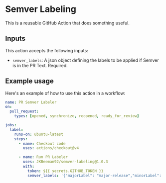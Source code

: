 # Semver Labeling

This is a reusable GitHub Action that does something useful.

## Inputs

This action accepts the following inputs:

- `semver_labels`: A json object defining the labels to be applied if Semver is in the PR Text. Required.

## Example usage

Here's an example of how to use this action in a workflow:

```yaml
name: PR Semver Labeler
on:
  pull_request:
    types: [opened, synchronize, reopened, ready_for_review]

jobs:
  label:
    runs-on: ubuntu-latest
    steps:
      - name: Checkout code
        uses: actions/checkout@v4

      - name: Run PR Labeler
        uses: JKBeeman92/semver-labeling@1.0.3
        with:
          token: ${{ secrets.GITHUB_TOKEN }}
          semver_labels: '{"majorLabel": "major-release","minorLabel": "minor-release", "patchLabel": "patch-release"}'
